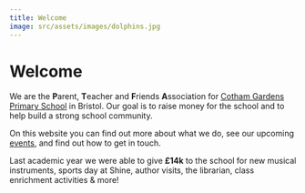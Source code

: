 ```yaml
---
title: Welcome
image: src/assets/images/dolphins.jpg
---
```


# Welcome

We are the **P**arent, **T**eacher and **F**riends **A**ssociation for [Cotham Gardens Primary School](https://www.cothamgardens.co.uk/) in Bristol. Our goal is to raise money for the school and to help build a strong school community.

On this website you can find out more about what we do, see our upcoming [events](https://cothamgardensptfa.co.uk/events/), and find out how to get in touch.

Last academic year we were able to give **£14k** to the school for new musical instruments, sports day at Shine, author visits, the librarian, class enrichment activities & more!
